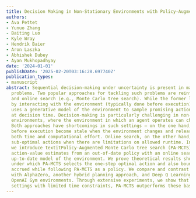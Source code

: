 ```yaml
---
title: Decision Making in Non-Stationary Environments with Policy-Augmented Search
authors:
- Ava Pettet
- Yunuo Zhang
- Baiting Luo
- Kyle Wray
- Hendrik Baier
- Aron Laszka
- Abhishek Dubey
- Ayan Mukhopadhyay
date: '2024-01-01'
publishDate: '2025-02-20T03:16:28.697740Z'
publication_types:
- manuscript
abstract: Sequential decision-making under uncertainty is present in many important
  problems. Two popular approaches for tackling such problems are reinforcement learning
  and online search (e.g., Monte Carlo tree search). While the former learns a policy
  by interacting with the environment (typically done before execution), the latter
  uses a generative model of the environment to sample promising action trajectories
  at decision time. Decision-making is particularly challenging in non-stationary
  environments, where the environment in which an agent operates can change over time.
  Both approaches have shortcomings in such settings – on the one hand, policies learned
  before execution become stale when the environment changes and relearning takes
  both time and computational effort. Online search, on the other hand, can return
  sub-optimal actions when there are limitations on allowed runtime. In this paper,
  we introduce textitPolicy-Augmented Monte Carlo tree search (PA-MCTS), which combines
  action-value estimates from an out-of-date policy with an online search using an
  up-to-date model of the environment. We prove theoretical results showing conditions
  under which PA-MCTS selects the one-step optimal action and also bound the error
  accrued while following PA-MCTS as a policy. We compare and contrast our approach
  with AlphaZero, another hybrid planning approach, and Deep Q Learning on several
  OpenAI Gym environments. Through extensive experiments, we show that under non-stationary
  settings with limited time constraints, PA-MCTS outperforms these baselines.
---
```

